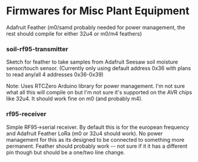 # Firmwares for Misc Plant Equipment

Adafruit Feather (m0/samd probably needed for power management, the rest should compile for either 32u4 or m0/m4 feathers)

### soil-rf95-transmitter

Sketch for feather to take samples from Adafruit Seesaw soil moisture sensor/touch sensor.
(Currently only using default address 0x36 with plans to read any/all 4 addresses 0x36-0x39)

Note: Uses RTCZero Arduino library for power management. I'm not sure what all this will compile on but I'm not sure it's supported on the AVR chips like 32u4. It should work fine on m0 (and probably m4).

### rf95-receiver

Simple RF95->serial receiver. By default this is for the european frequency and Adafruit Feather LoRa (m0 or 32u4 should work). No power management for this as its designed to be connected to something more permanent. Feather should probably work -- not sure if it it has a different pin though but should be a one/two line change.
